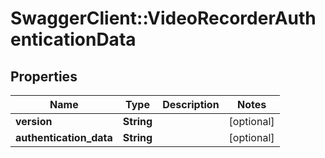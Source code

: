 # SwaggerClient::VideoRecorderAuthenticationData

## Properties
Name | Type | Description | Notes
------------ | ------------- | ------------- | -------------
**version** | **String** |  | [optional] 
**authentication_data** | **String** |  | [optional] 


